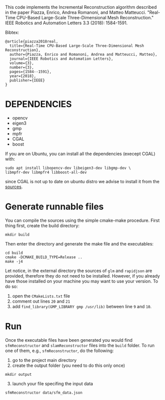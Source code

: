 This code implements the Incremental Reconstruction algorithm described in the paper 
Piazza, Enrico, Andrea Romanoni, and Matteo Matteucci. "Real-Time CPU-Based Large-Scale Three-Dimensional Mesh Reconstruction." IEEE Robotics and Automation Letters 3.3 (2018): 1584-1591.

Bibtex:

```
@article{piazza2018real,
  title={Real-Time CPU-Based Large-Scale Three-Dimensional Mesh Reconstruction},
  author={Piazza, Enrico and Romanoni, Andrea and Matteucci, Matteo},
  journal={IEEE Robotics and Automation Letters},
  volume={3},
  number={3},
  pages={1584--1591},
  year={2018},
  publisher={IEEE}
}
```


# DEPENDENCIES #
* opencv
* eigen3
* gmp
* mpfr
* CGAL
* boost

If you are on Ubuntu, you can install all the dependencies (execept CGAL) with: 
``` 
sudo apt install libopencv-dev libeigen3-dev libgmp-dev \
libmpfr-dev libmpfr4 libboost-all-dev
```
since CGAL is not up to date on ubuntu distro we advise to install it from the [sources](https://github.com/CGAL/cgal "CGAL").

# Generate runnable files
You can compile the sources using the simple cmake-make procedure.
First thing first, create the build directory:
```
mkdir build
```
Then enter the directory and generate the make file and the executables:
```
cd build
cmake -DCMAKE_BUILD_TYPE=Release ..
make -j4
```


Let notice, in the external directory the sources of `glm` and `rapidjson` are provided, therefore they do not need to be installed. However, if you already have those installed on your machine you may want to use your version. To do so:

1. open the `CMakeLists.txt` file
2. comment out lines `20` and `21`
3. add `find_library(GMP_LIBRARY gmp /usr/lib)` between line `9` and `10`.

# Run
Once the executable files have been generated you would find `sfmReconstructor` and `slamReconstructor` files into the `build` folder. To run one of them, e.g., `sfmReconstructor`, do the following:

1. go to the project main directory
2. create the output folder (you need to do this only once)
```
mkdir output
```
3. launch your file specifing the input data
```
sfmReconstructor data/sfm_data.json
```
